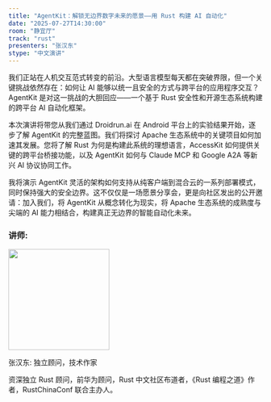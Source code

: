 ```yaml
---
title: "AgentKit：解锁无边界数字未来的愿景——用 Rust 构建 AI 自动化"
date: "2025-07-27T14:30:00"
room: "静宜厅"
track: "rust"
presenters: "张汉东"
stype: "中文演讲"
---
```


我们正站在人机交互范式转变的前沿。大型语言模型每天都在突破界限，但一个关键挑战依然存在：如何让 AI 能够以统一且安全的方式与跨平台的应用程序交互？AgentKit 是对这一挑战的大胆回应——一个基于 Rust 安全性和开源生态系统构建的跨平台 AI 自动化框架。

本次演讲将带您从我们通过 Droidrun.ai 在 Android 平台上的实验结果开始，逐步了解 AgentKit 的完整蓝图。我们将探讨 Apache 生态系统中的关键项目如何加速其发展。您将了解 Rust 为何是构建此系统的理想语言，AccessKit 如何提供关键的跨平台桥接功能，以及 AgentKit 如何与 Claude MCP 和 Google A2A 等新兴 AI 协议协同工作。

我将演示 AgentKit 灵活的架构如何支持从纯客户端到混合云的一系列部署模式，同时保持强大的安全边界。这不仅仅是一场愿景分享会，更是向社区发出的公开邀请：加入我们，将 AgentKit 从概念转化为现实，将 Apache 生态系统的成熟度与尖端的 AI 能力相结合，构建真正无边界的智能自动化未来。

### 讲师:

<img src="https://sessionize.com/image/93e4-400o400o1-pKLRTNPuoM8fWMAR8FENhZ.jpg" width="200" /><br/>


张汉东: 独立顾问，技术作家

资深独立 Rust 顾问，前华为顾问，Rust 中文社区布道者，《Rust 编程之道》作者，RustChinaConf 联合主办人。